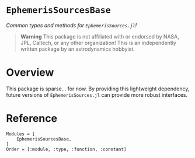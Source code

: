 # `EphemerisSourcesBase`

_Common types and methods for `EphemerisSources.jl`!_

> **Warning**
> This package is not affiliated with or endorsed by NASA, JPL, Caltech, or any
> other organization! This is an independently written package by an
> astrodynamics hobbyist.

# Overview

This package is sparse... for now. By providing this lightweight dependency, 
future versions of `EphemerisSources.jl` can provide more robust interfaces.

# Reference

```@autodocs
Modules = [
    EphemerisSourcesBase,
]
Order = [:module, :type, :function, :constant]
```
